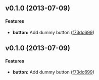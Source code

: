 <a name="v0.1.0"></a>
## v0.1.0 (2013-07-09)


#### Features

* **button:** Add dummy button ([f73dc699](http://github.com/excellenteasy/bradypodion/commit/f73dc6997ddbb516de71d63a3547a251050fe87a))

<a name="v0.1.0"></a>
## v0.1.0 (2013-07-09)


#### Features

* **button:** Add dummy button ([f73dc699](http://github.com/excellenteasy/bradypodion/commit/f73dc6997ddbb516de71d63a3547a251050fe87a))


